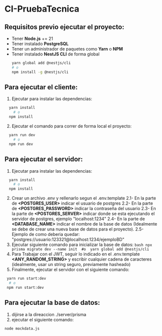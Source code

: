# CI-PruebaTecnica

## Requisitos previo ejecutar el proyecto:
  - Tener **Node.js** += 21
  - Tener instalado **PostgreSQL**
  - Tener un administrador de paquetes como **Yarn** o **NPM**
  - Tener instalado **NestJS CLI** de forma global 
      ```bash
      yarn global add @nestjs/cli 
      # o 
      npm install -g @nestjs/cli
      ```

## Para ejecutar el cliente:
  1. Ejecutar para instalar las dependencias: 
  ```bash
    yarn install 
      # o 
    npm install
  ``` 
  2. Ejecutar el comando para correr de forma local el proyecto:
  ```bash
    yarn run dev 
      # o 
    npm run dev
  ``` 

## Para ejecutar el servidor:
  1. Ejecutar para instalar las dependencias: 
  ```bash
    yarn install 
      # o 
    npm install
  ``` 
  2. Crear un archivo .env y rellenarlo segun el .env.template
    2.1- En la parte de **<POSTGRES_USER>** indicar el usuario de postgres
    2.2- En la parte de **<POSTGRES_PASSWORD>** indicar la contraseña del usuario
    2.3- En la parte de **<POSTGRES_SERVER>** indicar donde se esta ejecutando el servidor de postgres, ejemplo "localhost:1234"
    2.4- En la parte de **<DATABASE_NAME>** indicar el nombre de la base de datos (Idealmente se debe de crear una nueva base de datos para el proyecto).
    2.5- Ejemplo de como deberia quedar: "postgres://usuario:123321@localhost:1234/ejemploBD"
  3. Ejecutar siguiente comando para inicializar la base de datos:
    ```bash
    npx prisma migrate dev --name init 
      #o 
    yarn global add @nestjs/cli
    ```
  4. Para Trabajar con el JWT, seguir lo indicado en el .env.template **<ANY_RANDOM_STRING>** y escribir cualquier cadena de caracteres (idealmente, usar un string seguro, previamente hasheado)
  5. Finalmente, ejecutar el servidor con el siguiente comando:
   ```bash
    yarn run start:dev 
     # o 
    npm run start:dev
  ```

## Para ejecutar la base de datos:
  1. dijirse a la direaccion ./server/prisma 
  2. ejecutar el siguiente comando: 
  ```bash
  node mockdata.js
  ```

